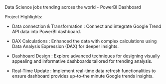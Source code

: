 Data Science jobs trending across the world - PowerBI Dashboard

Project Highlights:

-	Data connection & Transformation :  Connect and integrate Google Trend API data into PowerBI dashboard.
  
-	DAX Calculations : Enhanced the data with complex calculations using Data Analysis Expression (DAX) for deeper insights.
  
-	Dashboard Design : Explore advanced techniques for designing visually appealing and informative dashboards tailored for  trending analysis.
  
-	Real-Time Update : Implement real-time data refresh functionalities to ensure dashboard provides up-to-the minute Google trends insights.
